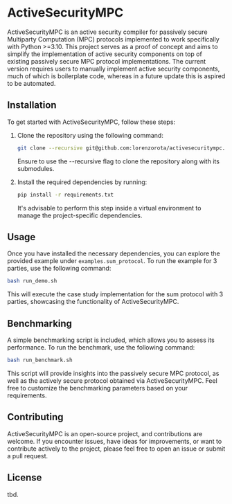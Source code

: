 # ActiveSecurityMPC

ActiveSecurityMPC is an active security compiler for passively secure Multiparty Computation (MPC) protocols implemented to work specifically with Python >=3.10. This project serves as a proof of concept and aims to simplify the implementation of active security components on top of existing passively secure MPC protocol implementations. The current version requires users to manually implement active security components, much of which is boilerplate code, whereas in a future update this is aspired to be automated.

## Installation

To get started with ActiveSecurityMPC, follow these steps:

1. Clone the repository using the following command:

    ```bash
    git clone --recursive git@github.com:lorenzorota/activesecuritympc.git
    ```

    Ensure to use the --recursive flag to clone the repository along with its submodules.

2. Install the required dependencies by running:

    ```bash
    pip install -r requirements.txt
    ```

    It's advisable to perform this step inside a virtual environment to manage the project-specific dependencies.

## Usage

Once you have installed the necessary dependencies, you can explore the provided example under `examples.sum_protocol`. To run the example for 3 parties, use the following command:

```bash
bash run_demo.sh
```

This will execute the case study implementation for the sum protocol with 3 parties, showcasing the functionality of ActiveSecurityMPC.

## Benchmarking

A simple benchmarking script is included, which allows you to assess its performance. To run the benchmark, use the following command:

```bash
bash run_benchmark.sh
```

This script will provide insights into the passively secure MPC protocol, as well as the actively secure protocol obtained via ActiveSecurityMPC. Feel free to customize the benchmarking parameters based on your requirements.

## Contributing

ActiveSecurityMPC is an open-source project, and contributions are welcome. If you encounter issues, have ideas for improvements, or want to contribute actively to the project, please feel free to open an issue or submit a pull request.

## License

tbd.
